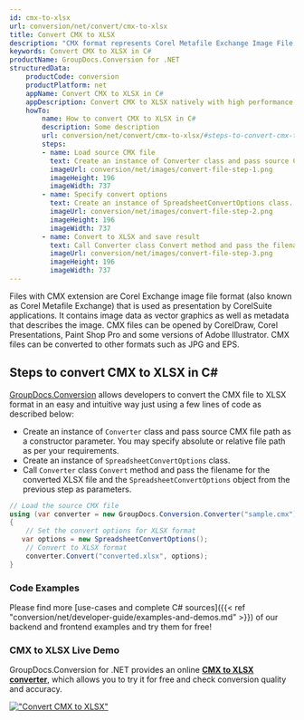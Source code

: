 ```yaml
---
id: cmx-to-xlsx
url: conversion/net/convert/cmx-to-xlsx
title: Convert CMX to XLSX
description: "CMX format represents Corel Metafile Exchange Image File with .cmx extension. Learn how to convert CMX to XLSX file programmatically in C# language using GroupDocs.Conversion for .NET library."
keywords: Convert CMX to XLSX in C#
productName: GroupDocs.Conversion for .NET
structuredData:
    productCode: conversion
    productPlatform: net
    appName: Convert CMX to XLSX in C#
    appDescription: Convert CMX to XLSX natively with high performance using C# language and server side GroupDocs.Conversion for .NET APIs, without the use of any software like Microsoft or Open Office.
    howTo:
        name: How to convert CMX to XLSX in C# 
        description: Some description
        url: conversion/net/convert/cmx-to-xlsx/#steps-to-convert-cmx-to-xlsx-in-c
        steps:
        - name: Load source CMX file 
          text: Create an instance of Converter class and pass source CMX file path as a constructor parameter. You may specify absolute or relative file path as per your requirements. 
          imageUrl: conversion/net/images/convert-file-step-1.png
          imageHeight: 196
          imageWidth: 737
        - name: Specify convert options 
          text: Create an instance of SpreadsheetConvertOptions class.
          imageUrl: conversion/net/images/convert-file-step-2.png
          imageHeight: 196
          imageWidth: 737
        - name: Convert to XLSX and save result 
          text: Call Converter class Convert method and pass the filename for the converted HTML file and the SpreadsheetConvertOptions object from the previous step as parameters.
          imageUrl: conversion/net/images/convert-file-step-3.png
          imageHeight: 196
          imageWidth: 737
---
```


Files with CMX extension are Corel Exchange image file format (also known as Corel Metafile Exchange) that is used as presentation by CorelSuite applications. It contains image data as vector graphics as well as metadata that describes the image. CMX files can be opened by CorelDraw, Corel Presentations, Paint Shop Pro and some versions of Adobe Illustrator. CMX files can be converted to other formats such as JPG and EPS.

## Steps to convert CMX to XLSX in C#

[GroupDocs.Conversion](https://products.groupdocs.com/conversion/net) allows developers to convert the CMX file to XLSX format in an easy and intuitive way just using a few lines of code as described below:

* Create an instance of `Converter` class and pass source CMX file path as a constructor parameter. You may specify absolute or relative file path as per your requirements. 
* Create an instance of `SpreadsheetConvertOptions` class.
* Call `Converter` class `Convert` method and pass the filename for the converted XLSX file and the `SpreadsheetConvertOptions` object from the previous step as parameters.

```csharp
// Load the source CMX file
using (var converter = new GroupDocs.Conversion.Converter("sample.cmx"))
{
    // Set the convert options for XLSX format
   var options = new SpreadsheetConvertOptions();
    // Convert to XLSX format
    converter.Convert("converted.xlsx", options);
}
```

### Code Examples

Please find more [use-cases and complete C# sources]({{< ref "conversion/net/developer-guide/examples-and-demos.md" >}}) of our backend and frontend examples and try them for free!

### CMX to XLSX Live Demo

GroupDocs.Conversion for .NET provides an online [**CMX to XLSX converter**](https://products.groupdocs.app/conversion/cmx-to-xlsx), which allows you to try it for free and check conversion quality and accuracy.

[!["Convert CMX to XLSX"](conversion/net/images/convert-to-xlsx/convert-cmx-to-xlsx.png)](https://products.groupdocs.app/conversion/cmx-to-xlsx)